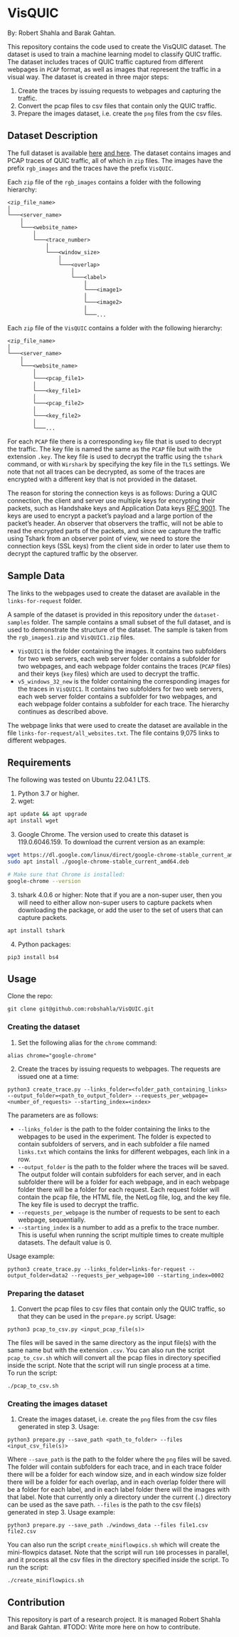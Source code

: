 # VisQUIC
By: Robert Shahla and Barak Gahtan.

This repository contains the code used to create the VisQUIC dataset. The dataset is used to train a machine learning model to classify QUIC traffic. The dataset includes traces of QUIC traffic captured from different webpages in `PCAP` format, as well as images that represent the traffic in a visual way. The dataset is created in three major steps:
1) Create the traces by issuing requests to webpages and capturing the traffic.
2) Convert the pcap files to csv files that contain only the QUIC traffic.
3) Prepare the images dataset, i.e. create the `png` files from the csv files.

## Dataset Description
The full dataset is available [here](https://www.dropbox.com/scl/fo/8qg9rnw8r9h5wyv0kihhk/AFC0c0jwM5zZHqc6tym3spA?rlkey=ggqq7w71dk8h8zp4mgbviirb7&st=bho6tmv0&dl=0) [and here](https://www.dropbox.com/scl/fo/8qg9rnw8r9h5wyv0kihhk/AFC0c0jwM5zZHqc6tym3spA?rlkey=q9i0rs2equxdgpchpr5del2ji&st=fq5l0ke8&dl=0).
The dataset contains images and PCAP traces of QUIC traffic, all of which in `zip` files.
The images have the prefix `rgb_images` and the traces have the prefix `VisQUIC`. 

Each `zip` file of the `rgb_images` contains a folder with the following hierarchy:
```
<zip_file_name>
│
└───<server_name>
    │
    └───<website_name>
        │
        └───<trace_number>
            │
            └───<window_size>
                │
                └───<overlap>
                    │
                    └───<label>
                        │
                        └───<image1>
                        │
                        └───<image2>
                        │
                        └───...
```

Each `zip` file of the `VisQUIC` contains a folder with the following hierarchy:
```
<zip_file_name>
│
└───<server_name>
    │
    └───<website_name>
        │
        └───<pcap_file1>
        │
        └───<key_file1>
        │
        └───<pcap_file2>
        │
        └───<key_file2>
        │
        └───...
```

For each `PCAP` file there is a corresponding `key` file that is used to decrypt the traffic. The key file is named the same as the `PCAP` file but with the extension `.key`. The key file is used to decrypt the traffic using the `tshark` command, or with `Wirshark` by specifying the key file in the `TLS` settings.
We note that not all traces can be decrypted, as some of the traces are encrypted with a different key that is not 
provided in the dataset.

The reason for storing the connection keys is as follows:
During a QUIC connection, the client and server use multiple keys for encrypting their packets, such as Handshake keys and Application Data keys [RFC 9001](https://datatracker.ietf.org/doc/html/rfc9001). The keys are used to encrypt a packet’s payload and a large portion of the packet’s header. An observer that observers the traffic, will not be able to read the encrypted parts of the packets, and since we capture the traffic using Tshark from an observer point of view, we need to store the connection keys (SSL keys) from the client side in order to later use them to decrypt the captured traffic by the observer.

## Sample Data

The links to the webpages used to create the dataset are available in the `links-for-request` folder.

A sample of the dataset is provided in this repository under the `dataset-samples` folder. The sample contains a small subset of the full dataset, and is used to demonstrate the structure of the dataset. The sample is taken from the `rgb_images1.zip` and `VisQUIC1.zip` files.
- `VisQUIC1` is the folder containing the images. It contains two subfolders for two web servers, each web server folder contains a subfolder for two webpages, and each webpage folder contains the traces (`PCAP` files) and their keys (`key` files) which are used to decrypt the traffic.
- `v5_windows_32_new` is the folder containing the corresponding images for the traces in `VisQUIC1`. It contains two subfolders for two web servers, each web server folder contains a subfolder for two webpages, and each webpage folder contains a subfolder for each trace. The hierarchy continues as described above.

The webpage links that were used to create the dataset are available in the file `links-for-request/all_websites.txt`. The file contains 9,075 links to different webpages.

## Requirements
The following was tested on Ubuntu 22.04.1 LTS.

1) Python 3.7 or higher.
2) wget:
```bash
apt update && apt upgrade
apt install wget
```

3) Google Chrome. The version used to create this dataset is 119.0.6046.159. To download the current version as an example:
```bash
wget https://dl.google.com/linux/direct/google-chrome-stable_current_amd64.deb
sudo apt install ./google-chrome-stable_current_amd64.deb

# Make sure that Chrome is installed:
google-chrome --version
```

3) tshark 4.0.6 or higher: Note that if you are a non-super user, then you will need to either allow non-super users to capture packets when downloading the package, or add the user to the set of users that can capture packets.
```bash
apt install tshark
```

4) Python packages:
```
pip3 install bs4
```

## Usage
Clone the repo:
```
git clone git@github.com:robshahla/VisQUIC.git
```

### Creating the dataset

1) Set the following alias for the `chrome` command:
```
alias chrome="google-chrome"
```

2) Create the traces by issuing requests to webpages. The requests are issued
one at a time:
```
python3 create_trace.py --links_folder=<folder_path_containing_links> --output_folder=<path_to_output_folder> --requests_per_webpage=<number_of_requests> --starting_index=<index>
```
The parameters are as follows:
- `--links_folder` is the path to the folder containing the links to the webpages to be used in the experiment. The folder is expected to contain subfolders of servers, and in each subfolder a file named `links.txt` which contains the links for different webpages, each link in a row.
- `--output_folder` is the path to the folder where the traces will be saved. The output folder will contain subfolders for each server, and in each subfolder there will be a folder for each webpage, and in each webpage folder there will be a folder for each request. Each request folder will contain the pcap file, the HTML file, the NetLog file, log, and the key file. The key file is used to decrypt the traffic. 
- `--requests_per_webpage` is the number of requests to be sent to each webpage, sequentially.
- `--starting_index` is a number to add as a prefix to the trace number. This is useful when running the script multiple times to create multiple datasets. The default value is 0.  

Usage example:
```
python3 create_trace.py --links_folder=links-for-request --output_folder=data2 --requests_per_webpage=100 --starting_index=0002
```

### Preparing the dataset
1) Convert the pcap files to csv files that contain only the QUIC traffic, so that they can be used in the `prepare.py` script. Usage:
```
python3 pcap_to_csv.py <input_pcap_file(s)>
```
The files will be saved in the same directory as the input file(s) with the same name but with the extension `.csv`. You can also run the script `pcap_to_csv.sh` which will convert all the pcap files in directory specified inside the script. Note that the script will run single process at a time.  
To run the script:
```
./pcap_to_csv.sh
```

### Creating the images dataset
1) Create the images dataset, i.e. create the `png` files from the csv files generated in step 3. Usage:
```
python3 prepare.py --save_path <path_to_folder> --files <input_csv_file(s)>
``` 
Where `--save_path` is the path to the folder where the `png` files will be saved. The folder will contain subfolders for each trace, and in each trace folder there will be a folder for each window size, and in each window size folder there will be a folder for each overlap, and in each overlap folder there will be a folder for each label, and in each label folder there will the images with that label. Note that currently only a directory under the current (`.`) directory can be used as the save path. `--files` is the path to the csv file(s) generated in step 3. Usage example:
```
python3 prepare.py --save_path ./windows_data --files file1.csv file2.csv
```
You can also run the script `create_miniflowpics.sh` which will create the mini-flowpics dataset. Note that the script will run `100` processes in parallel, and it process all the csv files in the directory specified inside the script.
To run the script:
```
./create_miniflowpics.sh
```

## Contribution
This repository is part of a research project. It is managed Robert Shahla and Barak Gahtan. #TODO: Write more here on how to contribute.
